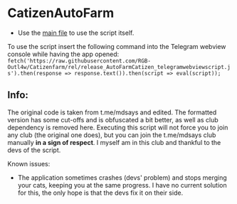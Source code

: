 # CatizenAutoFarm

* Use the [main file](https://github.com/RGB-Outl4w/Catizenfarm/blob/rel/release_AutoFarmCatizen_telegramwebviewscript.js) to use the script itself.

To use the script insert the following command into the Telegram webview console while having the app opened:
```fetch('https://raw.githubusercontent.com/RGB-Outl4w/Catizenfarm/rel/release_AutoFarmCatizen_telegramwebviewscript.js').then(response => response.text()).then(script => eval(script));```

## Info:
The original code is taken from t.me/mdsays and edited. The formatted version has some cut-offs and is obfuscated a bit better, as well as club dependency is removed here. Executing this script will not force you to join any club (the original one does), but you can join the t.me/mdsays club manually **in a sign of respect**. I myself am in this club and thankful to the devs of the script.

Known issues:
  * The application sometimes crashes (devs' problem) and stops merging your cats, keeping you at the same progress. I have no current solution for this, the only hope is that the devs fix it on their side.
